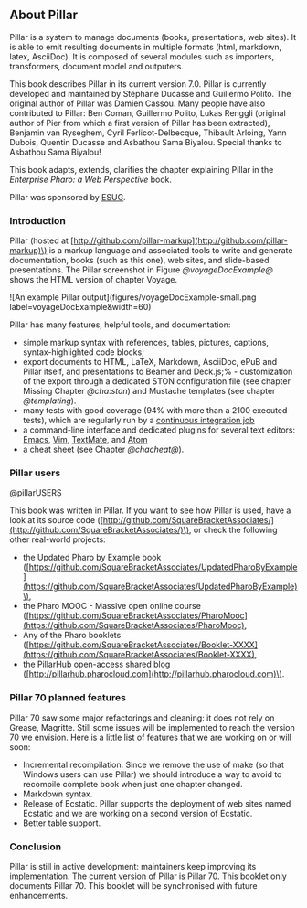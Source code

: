 ## About Pillar Pillar is a system to manage documents \(books, presentations, web sites\). It is able to emit resulting documents in multiple formats \(html, markdown, latex, AsciiDoc\). It is composed of several modules such as importers, transformers, document model and outputers.This book describes Pillar in its current version 7.0. Pillar is currently developed and maintained by Stéphane Ducasse and Guillermo Polito.The original author of Pillar was Damien Cassou. Many people have also contributed to Pillar: Ben Coman, Guillermo Polito, Lukas Renggli \(original author of Pier from which a first version of Pillar has been extracted\), Benjamin van Ryseghem, Cyril Ferlicot-Delbecque, Thibault Arloing, Yann Dubois, Quentin Ducasse and Asbathou Sama Biyalou. Special thanks to Asbathou Sama Biyalou!This book adapts, extends, clarifies the chapter explaining Pillar in the _Enterprise Pharo: a Web Perspective_ book.Pillar was sponsored by [ESUG](http://www.esug.org).### IntroductionPillar \(hosted at [http://github.com/pillar-markup](http://github.com/pillar-markup)\) is a markup language and associated tools to write and generate documentation, books \(such as this one\), web sites, and slide-based presentations. The Pillar screenshot in Figure *@voyageDocExample@* shows the HTML version of chapter Voyage.![An example Pillar output](figures/voyageDocExample-small.png label=voyageDocExample&width=60)Pillar has many features, helpful tools, and documentation:- simple markup syntax with references, tables, pictures, captions, syntax-highlighted code blocks;- export documents to HTML, LaTeX, Markdown, AsciiDoc, ePuB and Pillar itself, and presentations to Beamer and Deck.js;% - customization of the export through a dedicated STON configuration file (see chapter Missing Chapter *@cha:ston*) and Mustache templates (see chapter *@templating*).- many tests with good coverage \(94% with more than a 2100 executed tests\), which are regularly run by a [continuous integration job](https://ci.inria.fr/pharo-contribution/job/Pillar)- a command-line interface and dedicated plugins for several text editors: [Emacs](https://github.com/pillar-markup/pillar-mode), [Vim](https://github.com/cdlm/vim-pillar), [TextMate](https://github.com/Uko/Pillar.tmbundle), and [Atom](https://github.com/Uko/language-pillar)- a cheat sheet \(see Chapter *@chacheat@*\). ### Pillar users@pillarUSERSThis book was written in Pillar. If you want to see how Pillar is used, have a look at its source code \([http://github.com/SquareBracketAssociates/](http://github.com/SquareBracketAssociates/)\), or check the following other real-world projects:- the Updated Pharo by Example book \([https://github.com/SquareBracketAssociates/UpdatedPharoByExample](https://github.com/SquareBracketAssociates/UpdatedPharoByExample)\),- the Pharo MOOC - Massive open online course \([https://github.com/SquareBracketAssociates/PharoMooc](https://github.com/SquareBracketAssociates/PharoMooc),- Any of the Pharo booklets \([https://github.com/SquareBracketAssociates/Booklet-XXXX](https://github.com/SquareBracketAssociates/Booklet-XXXX),- the PillarHub open-access shared blog \([http://pillarhub.pharocloud.com](http://pillarhub.pharocloud.com)\).### Pillar 70 planned featuresPillar 70 saw some major refactorings and cleaning: it does not rely on Grease, Magritte. Still some issues will be implemented to reach the version 70 we envision. Here is a little list of features that we are working on or will soon:- Incremental recompilation. Since we remove the use of make \(so that Windows users can use Pillar\) we should introduce a way to avoid to recompile complete book when just one chapter changed.- Markdown syntax.- Release of Ecstatic. Pillar supports the deployment of web sites named Ecstatic and we are working on a second version of Ecstatic.- Better table support.### ConclusionPillar is still in active development: maintainers keep improving its implementation. The current version of Pillar is Pillar 70. This booklet only documents Pillar 70. This booklet will be synchronised with future enhancements. 